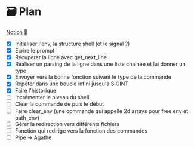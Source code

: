 # 🗃️ Plan

[Notion](https://agatocherry.notion.site/Minishell-d9d2a462a1384b26ae9491338da6e053) 📌

- [x] Initialiser l'env, la structure shell (et le signal ?)
- [x] Ecrire le prompt
- [x] Récuperer la ligne avec get_next_line
- [x] Réaliser un parsing de la ligne dans une liste chainée et lui donner un type
- [x] Envoyer vers la bonne fonction suivant le type de la commande
- [x] Répéter dans une boucle infini jusqu'à SIGINT
- [x] Faire l'historique
- [ ] Incrémenter le niveau du shell
- [ ] Clear la commande de puis le début
- [ ] Faire clear_env (une commande qui appelle 2d arrays pour free env et path_env)
- [ ] Gérer la redirection vers différents fichiers
- [ ] Fonction qui redirige vers la fonction des commandes
- [ ] Pipe -> Agathe

